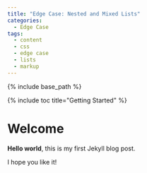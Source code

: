 ```yaml
---
title: "Edge Case: Nested and Mixed Lists"
categories:
  - Edge Case
tags:
  - content
  - css
  - edge case
  - lists
  - markup
---
```



{% include base_path %}

{% include toc title="Getting Started" %}

# Welcome

**Hello world**, this is my first Jekyll blog post.

I hope you like it!
